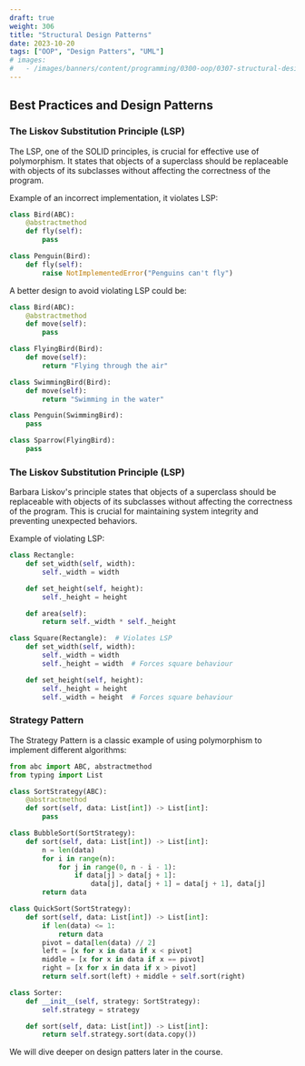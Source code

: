 ```yaml
---
draft: true
weight: 306
title: "Structural Design Patterns"
date: 2023-10-20
tags: ["OOP", "Design Patters", "UML"]
# images:
#   - /images/banners/content/programming/0300-oop/0307-structural-design-patternspng
---
```






## Best Practices and Design Patterns

### The Liskov Substitution Principle (LSP)

The LSP, one of the SOLID principles, is crucial for effective use of polymorphism. It states that objects of a superclass should be replaceable with objects of its subclasses without affecting the correctness of the program.

Example of an incorrect implementation, it violates LSP:

```python
class Bird(ABC):
    @abstractmethod
    def fly(self):
        pass

class Penguin(Bird):
    def fly(self):
        raise NotImplementedError("Penguins can't fly")
```

A better design to avoid violating LSP could be:

```python
class Bird(ABC):
    @abstractmethod
    def move(self):
        pass

class FlyingBird(Bird):
    def move(self):
        return "Flying through the air"

class SwimmingBird(Bird):
    def move(self):
        return "Swimming in the water"

class Penguin(SwimmingBird):
    pass

class Sparrow(FlyingBird):
    pass
```

### The Liskov Substitution Principle (LSP)

Barbara Liskov's principle states that objects of a superclass should be replaceable with objects of its subclasses without affecting the correctness of the program. This is crucial for maintaining system integrity and preventing unexpected behaviors.

Example of violating LSP:
```python
class Rectangle:
    def set_width(self, width):
        self._width = width

    def set_height(self, height):
        self._height = height

    def area(self):
        return self._width * self._height

class Square(Rectangle):  # Violates LSP
    def set_width(self, width):
        self._width = width
        self._height = width  # Forces square behaviour

    def set_height(self, height):
        self._height = height
        self._width = height  # Forces square behaviour
```

### Strategy Pattern

The Strategy Pattern is a classic example of using polymorphism to implement different algorithms:

```python
from abc import ABC, abstractmethod
from typing import List

class SortStrategy(ABC):
    @abstractmethod
    def sort(self, data: List[int]) -> List[int]:
        pass

class BubbleSort(SortStrategy):
    def sort(self, data: List[int]) -> List[int]:
        n = len(data)
        for i in range(n):
            for j in range(0, n - i - 1):
                if data[j] > data[j + 1]:
                    data[j], data[j + 1] = data[j + 1], data[j]
        return data

class QuickSort(SortStrategy):
    def sort(self, data: List[int]) -> List[int]:
        if len(data) <= 1:
            return data
        pivot = data[len(data) // 2]
        left = [x for x in data if x < pivot]
        middle = [x for x in data if x == pivot]
        right = [x for x in data if x > pivot]
        return self.sort(left) + middle + self.sort(right)

class Sorter:
    def __init__(self, strategy: SortStrategy):
        self.strategy = strategy

    def sort(self, data: List[int]) -> List[int]:
        return self.strategy.sort(data.copy())
```

We will dive deeper on design patters later in the course.
